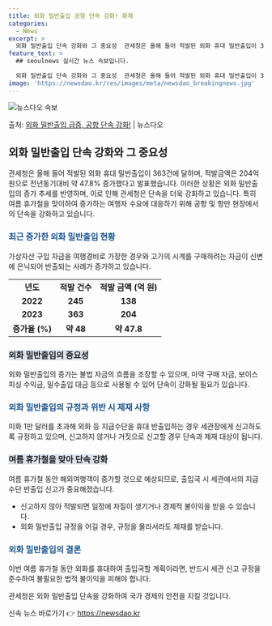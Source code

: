 ```yaml
---
title: 외화 밀반출입 공항 단속 강화! 화제
categories:
  - News
excerpt: >
  외화 밀반출입 단속 강화와 그 중요성  관세청은 올해 들어 적발된 외화 휴대 밀반출입이 363건에 달하며, …
feature_text: >
  ## seoulnews 실시간 뉴스 속보입니다.

  외화 밀반출입 단속 강화와 그 중요성  관세청은 올해 들어 적발된 외화 휴대 밀반출입이 363건에 달하며, …
image: 'https://newsdao.kr/res/images/meta/newsdao_breakingnews.jpg'
---
```


![뉴스다오 속보](https://newsdao.kr/res/images/meta/newsdao_breakingnews.jpg)

<p>출처: <a href="https://newsdao.kr/4320" rel="dofollow">외화 밀반출입 급증, 공항 단속 강화!</a> | 뉴스다오</p>

<h2 data-ke-size="size26">외화 밀반출입 단속 강화와 그 중요성</h2>

<p data-ke-size="size16">관세청은 올해 들어 적발된 외화 휴대 밀반출입이 363건에 달하며, 적발금액은 204억 원으로 전년동기대비 약 47.8% 증가했다고 발표했습니다. 이러한 상황은 외화 밀반출입의 증가 추세를 반영하며, 이로 인해 관세청은 단속을 더욱 강화하고 있습니다. 특히 여름 휴가철을 맞이하여 증가하는 여행자 수요에 대응하기 위해 공항 및 항만 현장에서의 단속을 강화하고 있습니다.</p>

<h3><b><span style="color: #1a5490;">최근 증가한 외화 밀반출입 현황</span></b></h3>
<p data-ke-size="size16">가상자산 구입 자금을 여행경비로 가장한 경우와 고가의 시계를 구매하려는 자금이 신변에 은닉되어 반출되는 사례가 증가하고 있습니다.</p>
<table>
	<tr>
		<td style="text-align: center; height: 17px;"><b>년도</b></td>
		<td style="text-align: center; height: 17px;"><b>적발 건수</b></td>
		<td style="text-align: center; height: 17px;"><b>적발 금액 (억 원)</b></td>
	</tr>
	<tr>
		<td style="text-align: center; height: 17px;"><b>2022</b></td>
		<td style="text-align: center; height: 17px;"><b>245</b></td>
		<td style="text-align: center; height: 17px;"><b>138</b></td>
	</tr>
	<tr>
		<td style="text-align: center; height: 17px;"><b>2023</b></td>
		<td style="text-align: center; height: 17px;"><b>363</b></td>
		<td style="text-align: center; height: 17px;"><b>204</b></td>
	</tr>
	<tr>
		<td style="text-align: center; height: 17px;"><b>증가율 (%)</b></td>
		<td style="text-align: center; height: 17px;"><b>약 48</b></td>
		<td style="text-align: center; height: 17px;"><b>약 47.8</b></td>
	</tr>
</table>

<h3><b><span style="background-color: #21538527;">외화 밀반출입의 중요성</span></b></h3>
<p data-ke-size="size16">외화 밀반출입의 증가는 불법 자금의 흐름을 조장할 수 있으며, 마약 구매 자금, 보이스피싱 수익금, 밀수출입 대금 등으로 사용될 수 있어 단속이 강화될 필요가 있습니다.</p>

<h3><b><span style="color: #1a5490;">외화 밀반출입의 규정과 위반 시 제재 사항</span></b></h3>
<p data-ke-size="size16">미화 1만 달러를 초과해 외화 등 지급수단을 휴대 반출입하는 경우 세관장에게 신고하도록 규정하고 있으며, 신고하지 않거나 거짓으로 신고할 경우 단속과 제재 대상이 됩니다.</p>

<h3><b><span style="background-color: #21538527;">여름 휴가철을 맞아 단속 강화</span></b></h3>
<p data-ke-size="size16">여름 휴가철 동안 해외여행객이 증가할 것으로 예상되므로, 출입국 시 세관에서의 지급수단 반출입 신고가 중요해졌습니다.</p>
<ul>
	<li>신고하지 않아 적발되면 일정에 차질이 생기거나 경제적 불이익을 받을 수 있습니다.</li>
	<li>외화 밀반출입 규정을 어길 경우, 규정을 몰라서라도 제재를 받습니다.</li>
</ul>

<h3><b><span style="color: #1a5490;">외화 밀반출입의 결론</span></b></h3>
<p data-ke-size="size16">이번 여름 휴가철 동안 외화를 휴대하여 출입국할 계획이라면, 반드시 세관 신고 규정을 준수하여 불필요한 법적 불이익을 피해야 합니다.</p>
<p data-ke-size="size16">관세청은 외화 밀반출입 단속을 강화하여 국가 경제의 안전을 지킬 것입니다.</p> 

신속 뉴스 바로가기 👉 <a href="https://newsdao.kr" rel="dofollow">https://newsdao.kr</a>


